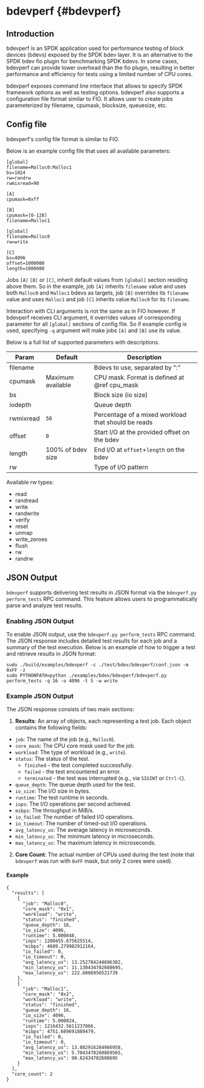 # bdevperf {#bdevperf}

## Introduction

bdevperf is an SPDK application used for performance testing
of block devices (bdevs) exposed by the SPDK bdev layer.  It is an
alternative to the SPDK bdev fio plugin for benchmarking SPDK bdevs.
In some cases, bdevperf can provide lower overhead than the fio
plugin, resulting in better performance and efficiency for tests
using a limited number of CPU cores.

bdevperf exposes command line interface that allows to specify
SPDK framework options as well as testing options.
bdevperf also supports a configuration file format similar
to FIO. It allows user to create jobs parameterized by
filename, cpumask, blocksize, queuesize, etc.

## Config file

bdevperf's config file format is similar to FIO.

Below is an example config file that uses all available parameters:

~~~{.ini}
[global]
filename=Malloc0:Malloc1
bs=1024
rw=randrw
rwmixread=90

[A]
cpumask=0xff

[B]
cpumask=[0-128]
filename=Malloc1

[global]
filename=Malloc0
rw=write

[C]
bs=4096
offset=1000000
length=1000000
~~~

Jobs `[A]` `[B]` or `[C]`, inherit default values from `[global]`
section residing above them. So in the example, job `[A]` inherits
`filename` value and uses both `Malloc0` and `Malloc1` bdevs as targets,
job `[B]` overrides its `filename` value and uses `Malloc1` and
job `[C]` inherits value `Malloc0` for its `filename`.

Interaction with CLI arguments is not the same as in FIO however.
If bdevperf receives CLI argument, it overrides values
of corresponding parameter for all `[global]` sections of config file.
So if example config is used, specifying `-q` argument
will make jobs `[A]` and `[B]` use its value.

Below is a full list of supported parameters with descriptions.

Param     | Default           | Description
--------- | ----------------- | -----------
filename  |                   | Bdevs to use, separated by ":"
cpumask   | Maximum available | CPU mask. Format is defined at @ref cpu_mask
bs        |                   | Block size (io size)
iodepth   |                   | Queue depth
rwmixread | `50`              | Percentage of a mixed workload that should be reads
offset    | `0`               | Start I/O at the provided offset on the bdev
length    | 100% of bdev size | End I/O at `offset`+`length` on the bdev
rw        |                   | Type of I/O pattern

Available rw types:

- read
- randread
- write
- randwrite
- verify
- reset
- unmap
- write_zeroes
- flush
- rw
- randrw

## JSON Output

`bdevperf` supports delivering test results in JSON format via the `bdevperf.py perform_tests`
RPC command. This feature allows users to programmatically parse and analyze test results.

### Enabling JSON Output

To enable JSON output, use the `bdevperf.py perform_tests` RPC command. The JSON response
includes detailed test results for each job and a summary of the test execution.
Below is an example of how to trigger a test and retrieve results in JSON format:

~~~{.sh}
sudo ./build/examples/bdevperf -c ./test/bdev/bdevperf/conf.json -m 0xFF -z
sudo PYTHONPATH=python ./examples/bdev/bdevperf/bdevperf.py perform_tests -q 16 -o 4096 -t 5 -w write
~~~

### Example JSON Output

The JSON response consists of two main sections:

1. **Results**: An array of objects, each representing a test job. Each object contains the following fields:

- `job`: The name of the job (e.g., `Malloc0`).
- `core_mask`: The CPU core mask used for the job.
- `workload`: The type of workload (e.g., `write`).
- `status`: The status of the test.
  * `finished` - the test completed successfully.
  * `failed`  - the test encountered an error.
  * `terminated` - the test was interrupted (e.g., via `SIGINT` or `Ctrl-C`).
- `queue_depth`: The queue depth used for the test.
- `io_size`: The I/O size in bytes.
- `runtime`: The test runtime in seconds.
- `iops`: The I/O operations per second achieved.
- `mibps`: The throughput in MiB/s.
- `io_failed`: The number of failed I/O operations.
- `io_timeout`: The number of timed-out I/O operations.
- `avg_latency_us`: The average latency in microseconds.
- `min_latency_us`: The minimum latency in microseconds.
- `max_latency_us`: The maximum latency in microseconds.

2. **Core Count**: The actual number of CPUs used during the test (note that `bdevperf` was run with `0xFF`
    mask, but only 2 cores were used).

#### Example

~~~{.json}
{
  "results": [
    {
      "job": "Malloc0",
      "core_mask": "0x1",
      "workload": "write",
      "status": "finished",
      "queue_depth": 16,
      "io_size": 4096,
      "runtime": 5.000048,
      "iops": 1200455.675625514,
      "mibps": 4689.279982912164,
      "io_failed": 0,
      "io_timeout": 0,
      "avg_latency_us": 13.252784244696382,
      "min_latency_us": 11.130434782608695,
      "max_latency_us": 222.6086956521739
    },
    {
      "job": "Malloc1",
      "core_mask": "0x2",
      "workload": "write",
      "status": "finished",
      "queue_depth": 16,
      "io_size": 4096,
      "runtime": 5.000024,
      "iops": 1216432.5611237066,
      "mibps": 4751.689691889479,
      "io_failed": 0,
      "io_timeout": 0,
      "avg_latency_us": 13.082916284986958,
      "min_latency_us": 5.7043478260869565,
      "max_latency_us": 90.82434782608695
    }
  ],
  "core_count": 2
}
~~~

